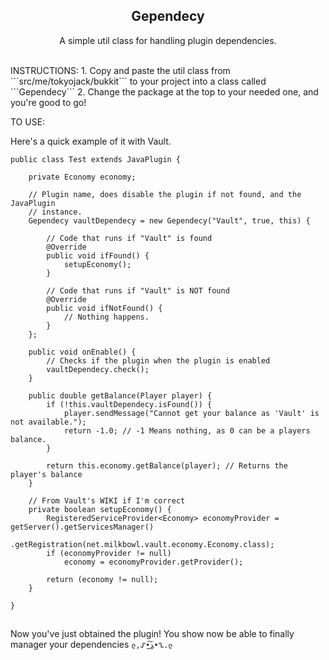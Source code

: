 <h2  align="center">Gependecy</h2>
<p  align="center">A simple util class for handling plugin dependencies.</p>

<br/>
INSTRUCTIONS:
1. Copy and paste the util class from ```src/me/tokyojack/bukkit``` to your project into a class called ```Gependecy```
2. Change the package at the top to your needed one, and you're good to go!

TO USE:

Here's a quick example of it with Vault.
```
public class Test extends JavaPlugin {

	private Economy economy;

	// Plugin name, does disable the plugin if not found, and the JavaPlugin
	// instance.
	Gependecy vaultDependecy = new Gependecy("Vault", true, this) {

		// Code that runs if "Vault" is found
		@Override
		public void ifFound() {
			setupEconomy();
		}

		// Code that runs if "Vault" is NOT found
		@Override
		public void ifNotFound() {
			// Nothing happens.
		}
	};

	public void onEnable() {
		// Checks if the plugin when the plugin is enabled
		vaultDependecy.check();
	}

	public double getBalance(Player player) {
		if (!this.vaultDependecy.isFound()) {
			player.sendMessage("Cannot get your balance as 'Vault' is not available.");
			return -1.0; // -1 Means nothing, as 0 can be a players balance.
		}

		return this.economy.getBalance(player); // Returns the player's balance
	}

	// From Vault's WIKI if I'm correct
	private boolean setupEconomy() {
		RegisteredServiceProvider<Economy> economyProvider = getServer().getServicesManager()
				.getRegistration(net.milkbowl.vault.economy.Economy.class);
		if (economyProvider != null)
			economy = economyProvider.getProvider();

		return (economy != null);
	}

}
```

##

Now you've just obtained the plugin! You show now be able to finally manager your dependencies  ```ლ,ᔑ•ﺪ͟͠•ᔐ.ლ```
